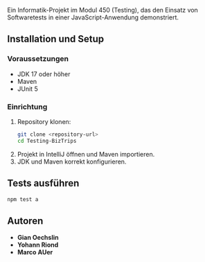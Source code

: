 Ein Informatik-Projekt im Modul 450 (Testing), das den Einsatz von Softwaretests in einer JavaScript-Anwendung demonstriert.

## Installation und Setup

### Voraussetzungen

- JDK 17 oder höher
- Maven
- JUnit 5

### Einrichtung

1. Repository klonen:
   ```bash
   git clone <repository-url>
   cd Testing-BizTrips
   ```
2. Projekt in IntelliJ öffnen und Maven importieren.
3. JDK und Maven korrekt konfigurieren.

## Tests ausführen

```bash
npm test a
```

## Autoren

- **Gian Oechslin**
- **Yohann Riond**
- **Marco AUer**
